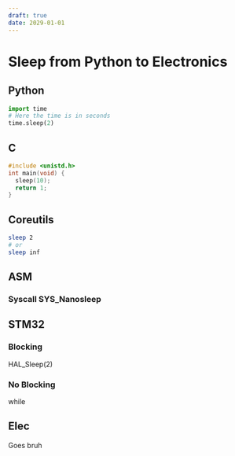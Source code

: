 ```yaml
---
draft: true
date: 2029-01-01 
---
```

# Sleep from Python to Electronics

<!-- truncate --> 
## Python
```py
import time
# Here the time is in seconds
time.sleep(2)
```
## C
```c
#include <unistd.h>
int main(void) {
  sleep(10);
  return 1;
}
```

## Coreutils
```sh
sleep 2
# or 
sleep inf
```

## ASM
### Syscall SYS_Nanosleep
## STM32
### Blocking 
HAL_Sleep(2)
### No Blocking
while 
## Elec 
Goes bruh

